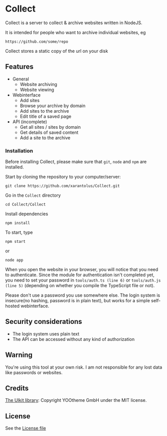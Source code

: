 # CollectCollect is a server to collect & archive websites written in NodeJS.It is intended for people who want to archive individual websites, eg```https://github.com/some/repo```Collect stores a static copy of the url on your disk## Features   * General      * Website archiving      * Website viewing   * Webinterface      * Add sites      * Browse your archive by domain      * Add sites to the archive      * Edit title of a saved page   * API (incomplete)      * Get all sites / sites by domain      * Get details of saved content      * Add a site to the archive### InstallationBefore installing Collect, please make sure that `git`, `node` and `npm` are installed.Start by cloning the repository to your computer/server:```git clone https://github.com/xarantolus/Collect.git```Go in the `Collect` directory```cd Collect/Collect```Install dependencies```npm install```To start, type```npm start```or ```node app```When you open the website in your browser, you will notice that you need to authenticate.Since the module for authentication isn't completed yet, you need to set your password in `tools/auth.ts (line 6)` or `tools/auth.js (line 5)` (depending on whether you compile the TypeScript file or not).Please don't use a password you use somewhere else. The login system is insecure(no hashing, password is in plain text), but works for a simple self-hosted webinterface.## Security considerations   * The login system uses plain text   * The API can be accessed without any kind of authorization## WarningYou're using this tool at your own risk. I am not responsible for any lost data like passwords or websites.## Credits   [The UIkit library](https://github.com/uikit/uikit): Copyright YOOtheme GmbH under the MIT license.## LicenseSee the [License file](LICENSE)
